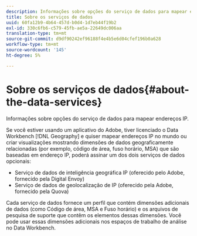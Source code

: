 ```yaml
---
description: Informações sobre opções do serviço de dados para mapear endereços IP.
title: Sobre os serviços de dados
uuid: 60fa12b9-4b64-457d-b0d4-1d7eb44f19b2
exl-id: 330c6fb6-c579-45fb-ae5a-22649dc006aa
translation-type: tm+mt
source-git-commit: d9df90242ef96188f4e4b5e6d04cfef196b0a628
workflow-type: tm+mt
source-wordcount: '145'
ht-degree: 5%

---
```


# Sobre os serviços de dados{#about-the-data-services}

Informações sobre opções do serviço de dados para mapear endereços IP.

Se você estiver usando um aplicativo do Adobe, tiver licenciado o Data Workbench [!DNL Geography] e quiser mapear endereços IP no mundo ou criar visualizações mostrando dimensões de dados geograficamente relacionadas (por exemplo, código de área, fuso horário, MSA) que são baseadas em endereço IP, poderá assinar um dos dois serviços de dados opcionais:

* Serviço de dados de inteligência geográfica IP (oferecido pelo Adobe, fornecido pela Digital Envoy)
* Serviço de dados de geolocalização de IP (oferecido pela Adobe, fornecido pela Quova)

Cada serviço de dados fornece um perfil que contém dimensões adicionais de dados (como Código de área, MSA e Fuso horário) e os arquivos de pesquisa de suporte que contêm os elementos dessas dimensões. Você pode usar essas dimensões adicionais nos espaços de trabalho de análise no Data Workbench.
